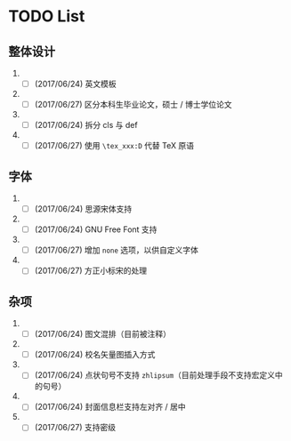 # TODO List

## 整体设计
1. - [ ] (2017/06/24) 英文模板

2. - [ ] (2017/06/27) 区分本科生毕业论文，硕士 / 博士学位论文

3. - [ ] (2017/06/24) 拆分 cls 与 def

4. - [ ] (2017/06/27) 使用 `\tex_xxx:D` 代替 TeX 原语

## 字体
1. - [ ] (2017/06/24) 思源宋体支持

2. - [ ] (2017/06/24) GNU Free Font 支持

3. - [ ] (2017/06/27) 增加 `none` 选项，以供自定义字体

4. - [ ] (2017/06/27) 方正小标宋的处理

## 杂项
1. - [ ] (2017/06/24) 图文混排（目前被注释）

2. - [ ] (2017/06/24) 校名矢量图插入方式

3. - [ ] (2017/06/24) 点状句号不支持 `zhlipsum`（目前处理手段不支持宏定义中的句号）

4. - [ ] (2017/06/24) 封面信息栏支持左对齐 / 居中

5. - [ ] (2017/06/27) 支持密级
